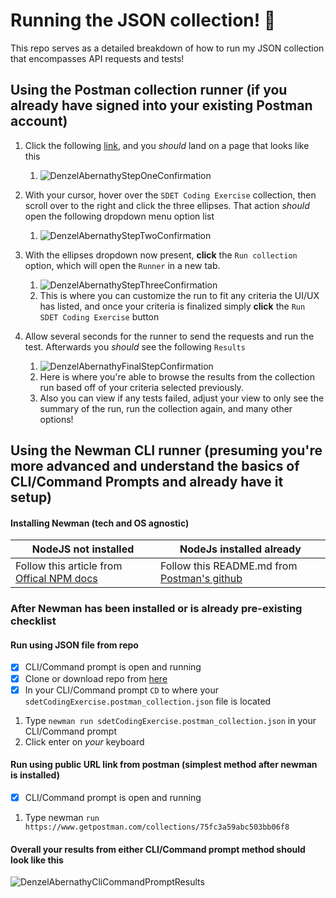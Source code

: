 # Running the JSON collection! :star_struck:
This repo serves as a detailed breakdown of how to run my JSON collection that encompasses API requests and tests!

## Using the Postman collection runner (if you already have signed into your existing Postman account)

1. Click the following [link](https://www.postman.com/Denzel-Abernathy-API-Developing-And-Testing/workspace/denzel-abernathy-s-public-postman-workspace-for-api-development-and-testing/collection/17032793-43c32a14-48c5-4796-b802-62cc18bcba5e?ctx=documentation), and you _should_ land on a page that looks like this
	1. ![DenzelAbernathyStepOneConfirmation](https://user-images.githubusercontent.com/35211101/128924224-d0934764-fb65-4b73-8854-10b3f43d708b.png)

2. With your cursor, hover over the `SDET Coding Exercise` collection, then scroll over to the right and click the three ellipses. That action _should_ open the following dropdown menu option list
	1. ![DenzelAbernathyStepTwoConfirmation](https://user-images.githubusercontent.com/35211101/128925327-d4ed879e-1c44-424e-8a40-862c86edf5cc.png)

3. With the ellipses dropdown now present, **click** the `Run collection` option, which will open the `Runner` in a new tab.
	1. ![DenzelAbernathyStepThreeConfirmation](https://user-images.githubusercontent.com/35211101/128927203-b9e325fd-1e82-461e-afae-76f3dbfe8079.png)
	2. This is where you can customize the run to fit any criteria the UI/UX has listed, and once your criteria is finalized simply **click** the `Run SDET Coding Exercise` button

4. Allow several seconds for the runner to send the requests and run the test. Afterwards you _should_ see the following `Results`
	1. ![DenzelAbernathyFinalStepConfirmation](https://user-images.githubusercontent.com/35211101/128927894-ffd2a324-053d-4c21-a6a4-26e4f8d17f7f.png)
	2. Here is where you're able to browse the results from the collection run based off of your criteria selected previously. 
	3. Also you can view if any tests failed, adjust your view to only see the summary of the run, run the collection again, and many other options!


## Using the Newman CLI runner (presuming you're more advanced and understand the basics of CLI/Command Prompts and already have it setup)

#### Installing Newman (tech and OS agnostic)
NodeJS **not** installed | NodeJs installed already
------------ | -------------
Follow this article from [Offical NPM docs](https://docs.npmjs.com/downloading-and-installing-node-js-and-npm) | Follow this README.md from [Postman's github](https://github.com/postmanlabs/newman#getting-started)

### After Newman has been installed or is already pre-existing checklist
 
#### Run using JSON file from repo 
- [x] CLI/Command prompt is open and running
- [x] Clone or download repo from [here](https://github.com/denzelabernathy/SDETCodingExercise)
- [x] In your CLI/Command prompt `CD` to where your `sdetCodingExercise.postman_collection.json` file is located 
 
1. Type `newman run sdetCodingExercise.postman_collection.json` in your CLI/Command prompt
2. Click enter on _your_ keyboard

#### Run using public URL link from postman (simplest method after newman is installed)
- [x] CLI/Command prompt is open and running

1. Type newman `run https://www.getpostman.com/collections/75fc3a59abc503bb06f8`

#### Overall your results from either CLI/Command prompt method should look like this
![DenzelAbernathyCliCommandPromptResults](https://user-images.githubusercontent.com/35211101/128937753-ea4aa3f5-ace5-4485-9209-fc28325e0fe8.png)
